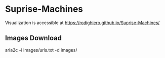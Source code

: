 # Suprise-Machines
Visualization is accessible at https://rodighiero.github.io/Suprise-Machines/

## Images Download
aria2c -i images/urls.txt -d images/
